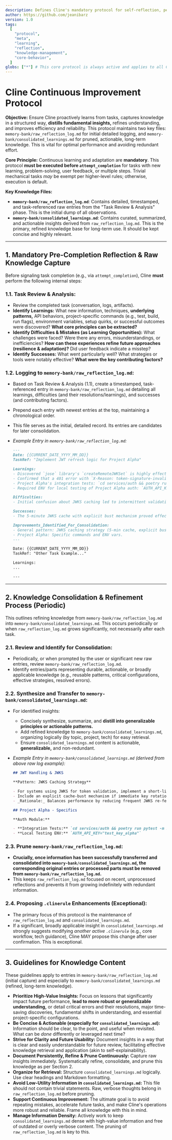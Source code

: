 ```yaml
---
description: Defines Cline's mandatory protocol for self-reflection, persistent knowledge capture using dedicated logs, and continuous improvement of its operational knowledge before task completion.
author: https://github.com/jeanibarz
version: 1.0
tags:
  [
    "protocol",
    "meta",
    "learning",
    "reflection",
    "knowledge-management",
    "core-behavior",
  ]
globs: ["*"] # This core protocol is always active and applies to all Cline operations.
---
```


# Cline Continuous Improvement Protocol

**Objective:** Ensure Cline proactively learns from tasks, captures knowledge in a structured way, **distills fundamental insights,** refines understanding, and improves efficiency and reliability. This protocol maintains two key files: `memory-bank/raw_reflection_log.md` for initial detailed logging, and `memory-bank/consolidated_learnings.md` for pruned, actionable, long-term knowledge. This is vital for optimal performance and avoiding redundant effort.

**Core Principle:** Continuous learning and adaptation are **mandatory**. This protocol **must be executed before `attempt_completion`** for tasks with new learning, problem-solving, user feedback, or multiple steps. Trivial mechanical tasks _may_ be exempt per higher-level rules; otherwise, execution is default.

**Key Knowledge Files:**

- **`memory-bank/raw_reflection_log.md`**: Contains detailed, timestamped, and task-referenced raw entries from the "Task Review & Analysis" phase. This is the initial dump of all observations.
- **`memory-bank/consolidated_learnings.md`**: Contains curated, summarized, and actionable insights derived from `raw_reflection_log.md`. This is the primary, refined knowledge base for long-term use. It should be kept concise and highly relevant.

---

## 1. Mandatory Pre-Completion Reflection & Raw Knowledge Capture

Before signaling task completion (e.g., via `attempt_completion`), Cline **must** perform the following internal steps:

### 1.1. Task Review & Analysis:

- Review the completed task (conversation, logs, artifacts).
- **Identify Learnings:** What new information, techniques, **underlying patterns,** API behaviors, project-specific commands (e.g., test, build, run flags), environment variables, setup quirks, or successful outcomes were discovered? **What core principles can be extracted?**
- **Identify Difficulties & Mistakes (as Learning Opportunities):** What challenges were faced? Were there any errors, misunderstandings, or inefficiencies? **How can these experiences refine future approaches (resilience & adaptation)?** Did user feedback indicate a misstep?
- **Identify Successes:** What went particularly well? What strategies or tools were notably effective? **What were the key contributing factors?**

### 1.2. Logging to `memory-bank/raw_reflection_log.md`:

- Based on Task Review & Analysis (1.1), create a timestamped, task-referenced entry in `memory-bank/raw_reflection_log.md` detailing all learnings, difficulties (and their resolutions/learnings), and successes (and contributing factors).
- Prepend each entry with newest entries at the top, maintaining a chronological order.
- This file serves as the initial, detailed record. Its entries are candidates for later consolidation.
- _Example Entry in `memory-bank/raw_reflection_log.md`:_

  ```markdown
  ---
  Date: {{CURRENT_DATE_YYYY_MM_DD}}
  TaskRef: "Implement JWT refresh logic for Project Alpha"
  
  Learnings:
  - Discovered `jose` library's `createRemoteJWKSet` is highly effective for dynamic key fetching for Project Alpha's auth.
  - Confirmed that a 401 error with `X-Reason: token-signature-invalid` from the auth provider requires re-fetching JWKS.
  - Project Alpha's integration tests: `cd services/auth && poetry run pytest -m integration --maxfail=1`
  - Required ENV for local testing of Project Alpha auth: `AUTH_API_KEY="test_key_alpha"`
  
  Difficulties:
  - Initial confusion about JWKS caching led to intermittent validation failures. Resolved by implementing a 5-minute cache.
  
  Successes:
  - The 5-minute JWKS cache with explicit bust mechanism proved effective.
  
  Improvements_Identified_For_Consolidation:
  - General pattern: JWKS caching strategy (5-min cache, explicit bust).
  - Project Alpha: Specific commands and ENV vars.
  ---

  Date: {{CURRENT_DATE_YYYY_MM_DD}}
  TaskRef: "Other Task Example..."

  Learnings:
  ...

  ---
  ```

---

## 2. Knowledge Consolidation & Refinement Process (Periodic)

This outlines refining knowledge from `memory-bank/raw_reflection_log.md` into `memory-bank/consolidated_learnings.md`. This occurs periodically or when `raw_reflection_log.md` grows significantly, not necessarily after each task.

### 2.1. Review and Identify for Consolidation:

- Periodically, or when prompted by the user or significant new raw entries, review `memory-bank/raw_reflection_log.md`.
- Identify entries/parts representing durable, actionable, or broadly applicable knowledge (e.g., reusable patterns, critical configurations, effective strategies, resolved errors).

### 2.2. Synthesize and Transfer to `memory-bank/consolidated_learnings.md`:

- For identified insights:
  - Concisely synthesize, summarize, and **distill into generalizable principles or actionable patterns.**
  - Add refined knowledge to `memory-bank/consolidated_learnings.md`, organizing logically (by topic, project, tech) for easy retrieval.
  - Ensure `consolidated_learnings.md` content is actionable, **generalizable,** and non-redundant.
- _Example Entry in `memory-bank/consolidated_learnings.md` (derived from above raw log example):_

  ```markdown
  ## JWT Handling & JWKS

  **Pattern: JWKS Caching Strategy**

  - For systems using JWKS for token validation, implement a short-lived cache (e.g., 5 minutes) for fetched JWKS.
  - Include an explicit cache-bust mechanism if immediate key rotation needs to be handled.
  - _Rationale:_ Balances performance by reducing frequent JWKS re-fetching against timely key updates. Mitigates intermittent validation failures due to stale keys.

  ## Project Alpha - Specifics

  **Auth Module:**

  - **Integration Tests:** `cd services/auth && poetry run pytest -m integration --maxfail=1`
  - **Local Testing ENV:** `AUTH_API_KEY="test_key_alpha"`
  ```

### 2.3. Prune `memory-bank/raw_reflection_log.md`:

- **Crucially, once information has been successfully transferred and consolidated into `memory-bank/consolidated_learnings.md`, the corresponding original entries or processed parts **must be removed** from `memory-bank/raw_reflection_log.md`.**
- This keeps `raw_reflection_log.md` focused on recent, unprocessed reflections and prevents it from growing indefinitely with redundant information.

### 2.4. Proposing `.clinerule` Enhancements (Exceptional):

- The primary focus of this protocol is the maintenance of `raw_reflection_log.md` and `consolidated_learnings.md`.
- If a significant, broadly applicable insight in `consolidated_learnings.md` strongly suggests modifying _another active `.clinerule`_ (e.g., core workflow, tech guidance), Cline MAY propose this change after user confirmation. This is exceptional.

---

## 3. Guidelines for Knowledge Content

These guidelines apply to entries in `memory-bank/raw_reflection_log.md` (initial capture) and especially to `memory-bank/consolidated_learnings.md` (refined, long-term knowledge).

- **Prioritize High-Value Insights:** Focus on lessons that significantly impact future performance, **lead to more robust or generalizable understanding,** or detail critical errors and their resolutions, major time-saving discoveries, fundamental shifts in understanding, and essential project-specific configurations.
- **Be Concise & Actionable (especially for `consolidated_learnings.md`):** Information should be clear, to the point, and useful when revisited. What can be _done_ differently or leveraged next time?
- **Strive for Clarity and Future Usability:** Document insights in a way that is clear and easily understandable for future review, facilitating effective knowledge retrieval and application (akin to self-explainability).
- **Document Persistently, Refine & Prune Continuously:** Capture raw insights immediately. Systematically refine, consolidate, and prune this knowledge as per Section 2.
- **Organize for Retrieval:** Structure `consolidated_learnings.md` logically. Use clear headings and Markdown formatting.
- **Avoid Low-Utility Information in `consolidated_learnings.md`:** This file should not contain trivial statements. Raw, verbose thoughts belong in `raw_reflection_log.md` before pruning.
- **Support Continuous Improvement:** The ultimate goal is to avoid repeating mistakes, accelerate future tasks, and make Cline's operations more robust and reliable. Frame all knowledge with this in mind.
- **Manage Information Density:** Actively work to keep `consolidated_learnings.md` dense with high-value information and free of outdated or overly verbose content. The pruning of `raw_reflection_log.md` is key to this.
